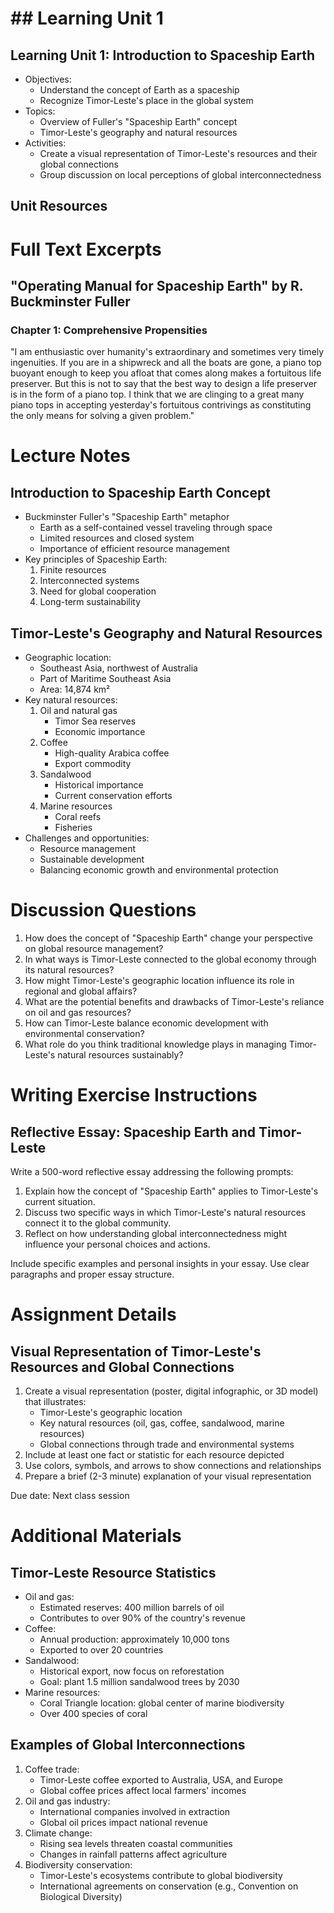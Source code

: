 # ## Learning Unit 1

## Learning Unit 1: Introduction to Spaceship Earth
- Objectives:
  * Understand the concept of Earth as a spaceship
  * Recognize Timor-Leste's place in the global system
- Topics:
  * Overview of Fuller's "Spaceship Earth" concept
  * Timor-Leste's geography and natural resources
- Activities:
  * Create a visual representation of Timor-Leste's resources and their global connections
  * Group discussion on local perceptions of global interconnectedness

## Unit Resources

# Full Text Excerpts

## "Operating Manual for Spaceship Earth" by R. Buckminster Fuller

### Chapter 1: Comprehensive Propensities

"I am enthusiastic over humanity's extraordinary and sometimes very timely ingenuities. If you are in a shipwreck and all the boats are gone, a piano top buoyant enough to keep you afloat that comes along makes a fortuitous life preserver. But this is not to say that the best way to design a life preserver is in the form of a piano top. I think that we are clinging to a great many piano tops in accepting yesterday's fortuitous contrivings as constituting the only means for solving a given problem."

# Lecture Notes

## Introduction to Spaceship Earth Concept

- Buckminster Fuller's "Spaceship Earth" metaphor
  - Earth as a self-contained vessel traveling through space
  - Limited resources and closed system
  - Importance of efficient resource management
- Key principles of Spaceship Earth:
  1. Finite resources
  2. Interconnected systems
  3. Need for global cooperation
  4. Long-term sustainability

## Timor-Leste's Geography and Natural Resources

- Geographic location:
  - Southeast Asia, northwest of Australia
  - Part of Maritime Southeast Asia
  - Area: 14,874 km²
- Key natural resources:
  1. Oil and natural gas
     - Timor Sea reserves
     - Economic importance
  2. Coffee
     - High-quality Arabica coffee
     - Export commodity
  3. Sandalwood
     - Historical importance
     - Current conservation efforts
  4. Marine resources
     - Coral reefs
     - Fisheries
- Challenges and opportunities:
  - Resource management
  - Sustainable development
  - Balancing economic growth and environmental protection

# Discussion Questions

1. How does the concept of "Spaceship Earth" change your perspective on global resource management?
2. In what ways is Timor-Leste connected to the global economy through its natural resources?
3. How might Timor-Leste's geographic location influence its role in regional and global affairs?
4. What are the potential benefits and drawbacks of Timor-Leste's reliance on oil and gas resources?
5. How can Timor-Leste balance economic development with environmental conservation?
6. What role do you think traditional knowledge plays in managing Timor-Leste's natural resources sustainably?

# Writing Exercise Instructions

## Reflective Essay: Spaceship Earth and Timor-Leste

Write a 500-word reflective essay addressing the following prompts:

1. Explain how the concept of "Spaceship Earth" applies to Timor-Leste's current situation.
2. Discuss two specific ways in which Timor-Leste's natural resources connect it to the global community.
3. Reflect on how understanding global interconnectedness might influence your personal choices and actions.

Include specific examples and personal insights in your essay. Use clear paragraphs and proper essay structure.

# Assignment Details

## Visual Representation of Timor-Leste's Resources and Global Connections

1. Create a visual representation (poster, digital infographic, or 3D model) that illustrates:
   - Timor-Leste's geographic location
   - Key natural resources (oil, gas, coffee, sandalwood, marine resources)
   - Global connections through trade and environmental systems
2. Include at least one fact or statistic for each resource depicted
3. Use colors, symbols, and arrows to show connections and relationships
4. Prepare a brief (2-3 minute) explanation of your visual representation

Due date: Next class session

# Additional Materials

## Timor-Leste Resource Statistics

- Oil and gas:
  - Estimated reserves: 400 million barrels of oil
  - Contributes to over 90% of the country's revenue
- Coffee:
  - Annual production: approximately 10,000 tons
  - Exported to over 20 countries
- Sandalwood:
  - Historical export, now focus on reforestation
  - Goal: plant 1.5 million sandalwood trees by 2030
- Marine resources:
  - Coral Triangle location: global center of marine biodiversity
  - Over 400 species of coral

## Examples of Global Interconnections

1. Coffee trade:
   - Timor-Leste coffee exported to Australia, USA, and Europe
   - Global coffee prices affect local farmers' incomes
2. Oil and gas industry:
   - International companies involved in extraction
   - Global oil prices impact national revenue
3. Climate change:
   - Rising sea levels threaten coastal communities
   - Changes in rainfall patterns affect agriculture
4. Biodiversity conservation:
   - Timor-Leste's ecosystems contribute to global biodiversity
   - International agreements on conservation (e.g., Convention on Biological Diversity)